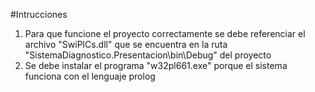 #Intrucciones

1. Para que funcione el proyecto correctamente se debe referenciar el archivo "SwiPlCs.dll" que
se encuentra en la ruta "SistemaDiagnostico.Presentacion\bin\Debug" del proyecto
2. Se debe instalar el programa "w32pl661.exe" porque el sistema funciona con el lenguaje prolog

